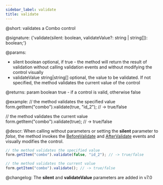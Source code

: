 ```yaml
---
sidebar_label: validate
title: validate
---          
```


@short: validates a Combo control
 
@signature: {'validate(silent: boolean, validateValue?: string | string[]): boolean;'}

@params:
- silent    boolean     optional, if true - the method will return the result of validation without calling validation events and without modifying the control visually
- validateValue     string|string[]     optional, the value to be validated. If not specified, the method validates the current value of the control

@returns:
param   boolean     true - if a control is valid, otherwise false

@example:
// the method validates the specified value
form.getItem("combo").validate(true, "id_2"); // -> true/false

// the method validates the current value
form.getItem("combo").validate(true); // -> true/false


@descr:
When calling without parameters or setting the **silent** parameter to *false*, the method invokes the [BeforeValidate](form/api/combo/combo_beforevalidate_event.md) and [AfterValidate](form/api/combo/combo_aftervalidate_event.md) events and visually modifies the control.

~~~js
// the method validates the specified value
form.getItem("combo").validate(false, "id_2"); // -> true/false

// the method validates the current value
form.getItem("combo").validate(); // -> true/false
~~~


@changelog: 
The **silent** and **validateValue** parameters are added in v7.0

